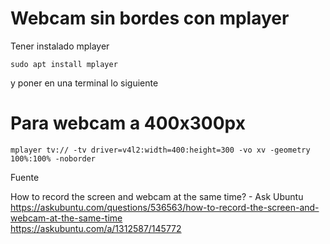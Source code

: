 

# Webcam sin bordes con mplayer

Tener instalado mplayer

    sudo apt install mplayer
    
y poner en una terminal lo siguiente


# Para webcam a 400x300px

    mplayer tv:// -tv driver=v4l2:width=400:height=300 -vo xv -geometry 100%:100% -noborder



Fuente

How to record the screen and webcam at the same time? - Ask Ubuntu
https://askubuntu.com/questions/536563/how-to-record-the-screen-and-webcam-at-the-same-time    
https://askubuntu.com/a/1312587/145772

